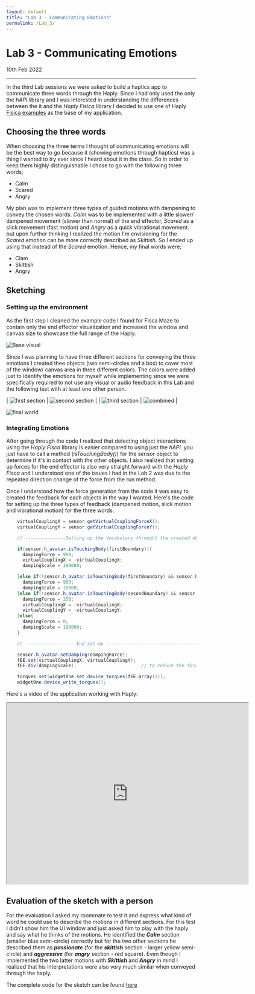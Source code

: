 ```yaml
---
layout: default
title: "Lab 3 - Communicating Emotions"
permalink: /Lab_3/
---
```

# Lab 3 - Communicating Emotions
10th Feb 2022

---
In the third Lab sessions we were asked to build a haptics app to communicate three words through the Haply. Since I had only used the only the *hAPI* library and I was interested in understanding the differences between the it and the *Haply Fisica* library I decided to use one of Haply [Fisica examples](https://2diy.haply.co/) as the base of my application. 

## Choosing the three words
When choosing the three terms I thought of communicating emotions will be the best way to go because it (showing emotions through haptics) was a thing I wanted to try ever since I heard about it in the class. So in order to keep them highly distinguishable I chose to go with the following three words;

- Calm
- Scared
- Angry

My plan was to implement three types of guided motions with dampening to convey the chosen words. *Calm* was to be implemented with a little slower/ dampened movement (slower than normal) of the end effector, *Scared* as a slick movement (fast motion) and *Angry* as a quick vibrational movement. but upon further thinking I realized the motion I'm envisioning for the *Scared* emotion can be more correctly described as *Skittish*. So I ended up using that instead of the *Scared* emotion. Hence, my
final words were;

- Clam
- Skittish
- Angry

## Sketching
### Setting up the environment
As the first step I cleaned the example code I found for Fisca Maze to contain only the end effector visualization and increased the window and canvas size to showcase the full range of the Haply. 

![Base visual](assets/words_1.png)

Since I was planning to have three different sections for conveying the three emotions I created thee objects (two semi-circles and a box) to cover most of the window/ canvas area in three different colors. The colors were added just to identify the emotions for myself while implementing since we were specifically required to not use any visual or audio feedback in this Lab and the following test with at least one other person.  

| ![first section](assets/words_2.png) | ![second section](assets/words_3.png) |
| ![third section](assets/words_4.png) | ![combined](assets/words_5.png) |

![final world](assets/words_6.png)

### Integrating Emotions
After going through the code I realized that detecting object interactions using the *Haply Fisca* library is easier compared to using just the
*hAPI*. you just have to call a method (*isTouchingBody()*) for the sensor object to determine if it's in contact with the other objects. I also
realized that setting up forces for the end effector is also very straight forward with the *Haply Fisca* and I understood one of the issues I had in
the Lab 2 was due to the repeated direction change of the force from the run method. 

Once I understood how the force generation from the code it was easy to created the feedback for each objects in the way I wanted. Here's the code for
setting up the three types of feedback (dampened motion, slick motion and vibrational motion) for the three words.

```java
    virtualCouplingX = sensor.getVirtualCouplingForceX();
    virtualCouplingY = sensor.getVirtualCouplingForceY();   

    // ---------------Setting up the Vocabulary throught the created objects--------------

    if(sensor.h_avatar.isTouchingBody(firstBoundary)){
      dampingForce = 900;
      virtualCouplingX = -virtualCouplingX;
      dampingScale = 100000;

    }else if(!sensor.h_avatar.isTouchingBody(firstBoundary) && sensor.h_avatar.isTouchingBody(secondBoundary)){
      dampingForce = 900;
      dampingScale = 10000;
    }else if(!sensor.h_avatar.isTouchingBody(secondBoundary) && sensor.h_avatar.isTouchingBody(thirdBoundary)){
      dampingForce = 250;
      virtualCouplingX = -virtualCouplingX;
      virtualCouplingY = -virtualCouplingY;
    }else{
      dampingForce = 0;
      dampingScale = 100000;
    }

    // ------------------ End set-up --------------------------------------------------

    sensor.h_avatar.setDamping(dampingForce);
    fEE.set(virtualCouplingX, virtualCouplingY);
    fEE.div(dampingScale);                        // to reduce the force on the end effector

    torques.set(widgetOne.set_device_torques(fEE.array()));
    widgetOne.device_write_torques();

```
Here's a video of the application working with Haply:

<iframe src="https://drive.google.com/file/d/1sZex7qvOD1LvO5-aZIz1xbJNaJNErYE0/preview" width="640" height="480" allow="autoplay"></iframe>

## Evaluation of the sketch with a person
For the evaluation I asked my roommate to test it and express what kind of word he could use to describe the motions in different sections. For this
test I didn't show him the UI window and just asked him to play with the haply and say what he thinks of the motions. He identified the ***Calm*** section
(smaller blue semi-circle) correctly but for the two other sections he described them as ***passionate*** (for the ***skittish*** section - larger
yellow semi-circle) and ***aggressive*** (for ***angry*** section - red square). Even though I implemented the two latter motions with ***Skittish***
and ***Angry*** in mind I realized that his interpretations were also very much similar when conveyed through the haply. 

The complete code for the sketch can be found [here](https://github.com/canuradha/CanHap2022-PersonalBlog/tree/haply_words)